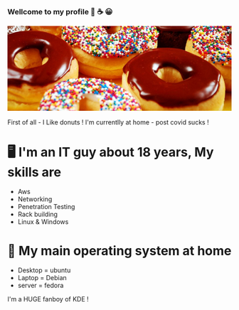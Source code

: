### Wellcome to my profile 🍩 ☕ 😀

![image](donuts.png)

First of all - I Like donuts !
I'm currentlly at home - post covid sucks !

# 🖥️ I'm an IT guy about 18 years, My skills are

- Aws
- Networking
- Penetration Testing
- Rack building
- Linux & Windows


# 🐧 My main operating system at home

- Desktop = ubuntu 
- Laptop = Debian
- server = fedora

I'm a HUGE fanboy of KDE !  


<!--
**free-doughnuts/free-doughnuts** is a ✨ _special_ ✨ repository because its `README.md` (this file) appears on your GitHub profile.

Here are some ideas to get you started:

- 🔭 I’m currently working on ...
- 🌱 I’m currently learning ...
- 👯 I’m looking to collaborate on ...
- 🤔 I’m looking for help with ...
- 💬 Ask me about ...
- 📫 How to reach me: ...
- 😄 Pronouns: ...
- ⚡ Fun fact: ...

-->
